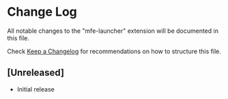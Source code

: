# Change Log

All notable changes to the "mfe-launcher" extension will be documented in this file.

Check [Keep a Changelog](http://keepachangelog.com/) for recommendations on how to structure this file.

## [Unreleased]

- Initial release
